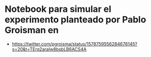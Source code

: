 # Notebook para simular el experimento planteado por Pablo Groisman en
* https://twitter.com/pgroisma/status/1578759556284678145?s=20&t=TErq2aralw8bsbLB6ACS4A
